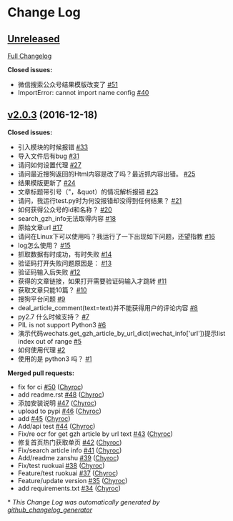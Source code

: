 # Change Log

## [Unreleased](https://github.com/Chyroc/WechatSogou/tree/HEAD)

[Full Changelog](https://github.com/Chyroc/WechatSogou/compare/v2.0.3...HEAD)

**Closed issues:**

- 微信搜索公众号结果模版改变了 [\#51](https://github.com/Chyroc/WechatSogou/issues/51)
-  ImportError: cannot import name config [\#40](https://github.com/Chyroc/WechatSogou/issues/40)

## [v2.0.3](https://github.com/Chyroc/WechatSogou/tree/v2.0.3) (2016-12-18)
**Closed issues:**

- 引入模块的时候报错 [\#33](https://github.com/Chyroc/WechatSogou/issues/33)
- 导入文件后有bug [\#31](https://github.com/Chyroc/WechatSogou/issues/31)
- 请问如何设置代理 [\#27](https://github.com/Chyroc/WechatSogou/issues/27)
- 请问最近搜狗返回的Html内容是改了吗？最近抓内容出错。 [\#25](https://github.com/Chyroc/WechatSogou/issues/25)
- 结果模版更新了 [\#24](https://github.com/Chyroc/WechatSogou/issues/24)
- 文章标题带引号（"，&quot）的情况解析报错 [\#23](https://github.com/Chyroc/WechatSogou/issues/23)
- 请问，我运行test.py时为何没报错却没得到任何结果？ [\#21](https://github.com/Chyroc/WechatSogou/issues/21)
- 如何获得公众号的id和名称？ [\#20](https://github.com/Chyroc/WechatSogou/issues/20)
- search\_gzh\_info无法取得内容 [\#18](https://github.com/Chyroc/WechatSogou/issues/18)
- 原始文章url [\#17](https://github.com/Chyroc/WechatSogou/issues/17)
- 请问在Linux下可以使用吗？我运行了一下出现如下问题，还望指教 [\#16](https://github.com/Chyroc/WechatSogou/issues/16)
- log怎么使用？ [\#15](https://github.com/Chyroc/WechatSogou/issues/15)
- 抓取数据有时成功，有时失败 [\#14](https://github.com/Chyroc/WechatSogou/issues/14)
- 验证码打开失败问题原因是： [\#13](https://github.com/Chyroc/WechatSogou/issues/13)
- 验证码输入后失败 [\#12](https://github.com/Chyroc/WechatSogou/issues/12)
- 获得的文章链接，如果打开需要验证码输入才跳转 [\#11](https://github.com/Chyroc/WechatSogou/issues/11)
- 获取文章只能10篇？ [\#10](https://github.com/Chyroc/WechatSogou/issues/10)
- 搜狗平台问题 [\#9](https://github.com/Chyroc/WechatSogou/issues/9)
- deal\_article\_comment\(text=text\)并不能获得用户的评论内容 [\#8](https://github.com/Chyroc/WechatSogou/issues/8)
- py2.7 什么时候支持？ [\#7](https://github.com/Chyroc/WechatSogou/issues/7)
- PIL is not support Python3 [\#6](https://github.com/Chyroc/WechatSogou/issues/6)
- 演示代码wechats.get\_gzh\_article\_by\_url\_dict\(wechat\_info\['url'\]\)提示list index out of range [\#5](https://github.com/Chyroc/WechatSogou/issues/5)
- 如何使用代理 [\#2](https://github.com/Chyroc/WechatSogou/issues/2)
- 使用的是 python3 吗？ [\#1](https://github.com/Chyroc/WechatSogou/issues/1)

**Merged pull requests:**

- fix for ci [\#50](https://github.com/Chyroc/WechatSogou/pull/50) ([Chyroc](https://github.com/Chyroc))
- add readme.rst [\#48](https://github.com/Chyroc/WechatSogou/pull/48) ([Chyroc](https://github.com/Chyroc))
- 添加安装说明 [\#47](https://github.com/Chyroc/WechatSogou/pull/47) ([Chyroc](https://github.com/Chyroc))
- upload to pypi [\#46](https://github.com/Chyroc/WechatSogou/pull/46) ([Chyroc](https://github.com/Chyroc))
- add [\#45](https://github.com/Chyroc/WechatSogou/pull/45) ([Chyroc](https://github.com/Chyroc))
- Add/api test [\#44](https://github.com/Chyroc/WechatSogou/pull/44) ([Chyroc](https://github.com/Chyroc))
- Fix/re ocr for  get gzh article by url text [\#43](https://github.com/Chyroc/WechatSogou/pull/43) ([Chyroc](https://github.com/Chyroc))
- 修复首页热门获取单页 [\#42](https://github.com/Chyroc/WechatSogou/pull/42) ([Chyroc](https://github.com/Chyroc))
- Fix/search article info [\#41](https://github.com/Chyroc/WechatSogou/pull/41) ([Chyroc](https://github.com/Chyroc))
- Add/readme zanshu [\#39](https://github.com/Chyroc/WechatSogou/pull/39) ([Chyroc](https://github.com/Chyroc))
- Fix/test ruokuai [\#38](https://github.com/Chyroc/WechatSogou/pull/38) ([Chyroc](https://github.com/Chyroc))
- Feature/test ruokuai [\#37](https://github.com/Chyroc/WechatSogou/pull/37) ([Chyroc](https://github.com/Chyroc))
- Feature/update version [\#35](https://github.com/Chyroc/WechatSogou/pull/35) ([Chyroc](https://github.com/Chyroc))
- add requirements.txt [\#34](https://github.com/Chyroc/WechatSogou/pull/34) ([Chyroc](https://github.com/Chyroc))



\* *This Change Log was automatically generated by [github_changelog_generator](https://github.com/skywinder/Github-Changelog-Generator)*